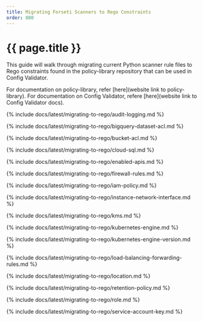 ```yaml
---
title: Migrating Forseti Scanners to Rego Constraints
order: 800
---
```


# {{ page.title }}

This guide will walk through migrating current Python scanner rule files to Rego 
constraints found in the policy-library repository that can be used in Config Validator.

For documentation on policy-library, refer [here](website link to policy-library).
For documentation on Config Validator, refere [here](website link to Config Validator docs).

{% include docs/latest/migrating-to-rego/audit-logging.md %}

{% include docs/latest/migrating-to-rego/bigquery-dataset-acl.md %}

{% include docs/latest/migrating-to-rego/bucket-acl.md %}

{% include docs/latest/migrating-to-rego/cloud-sql.md %}

{% include docs/latest/migrating-to-rego/enabled-apis.md %}

{% include docs/latest/migrating-to-rego/firewall-rules.md %}

{% include docs/latest/migrating-to-rego/iam-policy.md %}

{% include docs/latest/migrating-to-rego/instance-network-interface.md %}

{% include docs/latest/migrating-to-rego/kms.md %}

{% include docs/latest/migrating-to-rego/kubernetes-engine.md %}

{% include docs/latest/migrating-to-rego/kubernetes-engine-version.md %}

{% include docs/latest/migrating-to-rego/load-balancing-forwarding-rules.md %}

{% include docs/latest/migrating-to-rego/location.md %}

{% include docs/latest/migrating-to-rego/retention-policy.md %}

{% include docs/latest/migrating-to-rego/role.md %}

{% include docs/latest/migrating-to-rego/service-account-key.md %}
